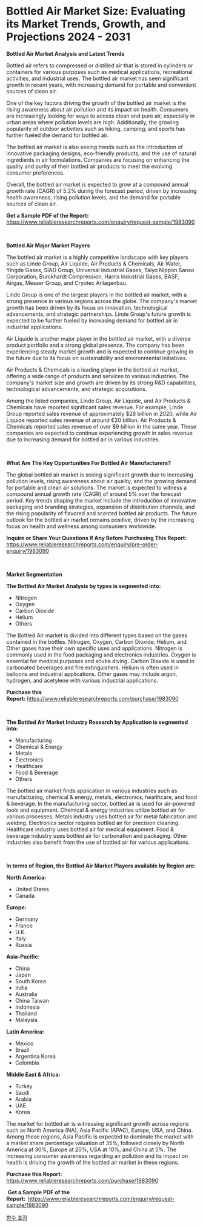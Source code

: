 <p><h1>Bottled Air Market Size: Evaluating its Market Trends, Growth, and Projections 2024 - 2031</h1></p><p><strong>Bottled Air Market Analysis and Latest Trends</strong></p>
<p><p>Bottled air refers to compressed or distilled air that is stored in cylinders or containers for various purposes such as medical applications, recreational activities, and industrial uses. The bottled air market has seen significant growth in recent years, with increasing demand for portable and convenient sources of clean air.</p><p>One of the key factors driving the growth of the bottled air market is the rising awareness about air pollution and its impact on health. Consumers are increasingly looking for ways to access clean and pure air, especially in urban areas where pollution levels are high. Additionally, the growing popularity of outdoor activities such as hiking, camping, and sports has further fueled the demand for bottled air.</p><p>The bottled air market is also seeing trends such as the introduction of innovative packaging designs, eco-friendly products, and the use of natural ingredients in air formulations. Companies are focusing on enhancing the quality and purity of their bottled air products to meet the evolving consumer preferences.</p><p>Overall, the bottled air market is expected to grow at a compound annual growth rate (CAGR) of 5.2% during the forecast period, driven by increasing health awareness, rising pollution levels, and the demand for portable sources of clean air.</p></p>
<p><strong>Get a Sample PDF of the Report:&nbsp;</strong> <a href="https://www.reliableresearchreports.com/enquiry/request-sample/1983090">https://www.reliableresearchreports.com/enquiry/request-sample/1983090</a></p>
<p>&nbsp;</p>
<p><strong>Bottled Air Major Market Players</strong></p>
<p><p>The bottled air market is a highly competitive landscape with key players such as Linde Group, Air Liquide, Air Products & Chemicals, Air Water, Yingde Gases, SIAD Group, Universal Industrial Gases, Taiyo Nippon Sanso Corporation, Burckhardt Compression, Harris Industrial Gases, BASF, Airgas, Messer Group, and Cryotec Anlagenbau.</p><p>Linde Group is one of the largest players in the bottled air market, with a strong presence in various regions across the globe. The company's market growth has been driven by its focus on innovation, technological advancements, and strategic partnerships. Linde Group's future growth is expected to be further fueled by increasing demand for bottled air in industrial applications.</p><p>Air Liquide is another major player in the bottled air market, with a diverse product portfolio and a strong global presence. The company has been experiencing steady market growth and is expected to continue growing in the future due to its focus on sustainability and environmental initiatives.</p><p>Air Products & Chemicals is a leading player in the bottled air market, offering a wide range of products and services to various industries. The company's market size and growth are driven by its strong R&D capabilities, technological advancements, and strategic acquisitions.</p><p>Among the listed companies, Linde Group, Air Liquide, and Air Products & Chemicals have reported significant sales revenue. For example, Linde Group reported sales revenue of approximately $28 billion in 2020, while Air Liquide reported sales revenue of around €20 billion. Air Products & Chemicals reported sales revenue of over $9 billion in the same year. These companies are expected to continue experiencing growth in sales revenue due to increasing demand for bottled air in various industries.</p></p>
<p>&nbsp;</p>
<p><strong>What Are The Key Opportunities For Bottled Air Manufacturers?</strong></p>
<p><p>The global bottled air market is seeing significant growth due to increasing pollution levels, rising awareness about air quality, and the growing demand for portable and clean air solutions. The market is expected to witness a compound annual growth rate (CAGR) of around 5% over the forecast period. Key trends shaping the market include the introduction of innovative packaging and branding strategies, expansion of distribution channels, and the rising popularity of flavored and scented bottled air products. The future outlook for the bottled air market remains positive, driven by the increasing focus on health and wellness among consumers worldwide.</p></p>
<p><strong>Inquire or Share Your Questions If Any Before Purchasing This Report:</strong> <a href="https://www.reliableresearchreports.com/enquiry/pre-order-enquiry/1983090">https://www.reliableresearchreports.com/enquiry/pre-order-enquiry/1983090</a></p>
<p>&nbsp;</p>
<p><strong>Market Segmentation</strong></p>
<p><strong>The Bottled Air Market Analysis by types is segmented into:</strong></p>
<p><ul><li>Nitrogen</li><li>Oxygen</li><li>Carbon Dioxide</li><li>Helium</li><li>Others</li></ul></p>
<p><p>The Bottled Air market is divided into different types based on the gases contained in the bottles. Nitrogen, Oxygen, Carbon Dioxide, Helium, and Other gases have their own specific uses and applications. Nitrogen is commonly used in the food packaging and electronics industries. Oxygen is essential for medical purposes and scuba diving. Carbon Dioxide is used in carbonated beverages and fire extinguishers. Helium is often used in balloons and industrial applications. Other gases may include argon, hydrogen, and acetylene with various industrial applications.</p></p>
<p><strong>Purchase this Report:&nbsp;</strong><a href="https://www.reliableresearchreports.com/purchase/1983090">https://www.reliableresearchreports.com/purchase/1983090</a></p>
<p>&nbsp;</p>
<p><strong>The Bottled Air Market Industry Research by Application is segmented into:</strong></p>
<p><ul><li>Manufacturing</li><li>Chemical & Energy</li><li>Metals</li><li>Electronics</li><li>Healthcare</li><li>Food & Beverage</li><li>Others</li></ul></p>
<p><p>The bottled air market finds application in various industries such as manufacturing, chemical & energy, metals, electronics, healthcare, and food & beverage. In the manufacturing sector, bottled air is used for air-powered tools and equipment. Chemical & energy industries utilize bottled air for various processes. Metals industry uses bottled air for metal fabrication and welding. Electronics sector requires bottled air for precision cleaning. Healthcare industry uses bottled air for medical equipment. Food & beverage industry uses bottled air for carbonation and packaging. Other industries also benefit from the use of bottled air for various applications.</p></p>
<p>&nbsp;</p>
<p><strong>In terms of Region, the Bottled Air Market Players available by Region are:</strong></p>
<p>
    <p> <strong> North America: </strong>
        <ul>
            <li>United States</li>
            <li>Canada</li>
        </ul>
        </p> 
    <p> <strong> Europe: </strong>
        <ul>
            <li>Germany</li>
            <li>France</li>
            <li>U.K.</li>
            <li>Italy</li>
            <li>Russia</li>
        </ul>
        </p> 
    <p> <strong> Asia-Pacific: </strong>
        <ul>
            <li>China</li>
            <li>Japan</li>
            <li>South Korea</li>
            <li>India</li>
            <li>Australia</li>
            <li>China Taiwan</li>
            <li>Indonesia</li>
            <li>Thailand</li>
            <li>Malaysia</li>
        </ul>
        </p> 
    <p> <strong> Latin America: </strong>
        <ul>
            <li>Mexico</li>
            <li>Brazil</li>
            <li>Argentina Korea</li>
            <li>Colombia</li>
        </ul>
        </p> 
    <p> <strong> Middle East & Africa: </strong>
        <ul>
            <li>Turkey</li>
            <li>Saudi</li>
            <li>Arabia</li>
            <li>UAE</li>
            <li>Korea</li>
        </ul>
    </p>
    </p>
<p><p>The market for bottled air is witnessing significant growth across regions such as North America (NA), Asia Pacific (APAC), Europe, USA, and China. Among these regions, Asia Pacific is expected to dominate the market with a market share percentage valuation of 35%, followed closely by North America at 30%, Europe at 20%, USA at 10%, and China at 5%. The increasing consumer awareness regarding air pollution and its impact on health is driving the growth of the bottled air market in these regions.</p></p>
<p><strong>Purchase this Report: </strong><a href="https://www.reliableresearchreports.com/purchase/1983090">https://www.reliableresearchreports.com/purchase/1983090</a></p>
<p>&nbsp;<strong>Get a Sample PDF of the Report:&nbsp;&nbsp;</strong><a href="https://www.reliableresearchreports.com/enquiry/request-sample/1983090">https://www.reliableresearchreports.com/enquiry/request-sample/1983090</a></p>
<p><strong></strong></p>
<p><p><a href="https://github.com/laholand/Market-Research-Report-List-2/blob/main/7253677192750.md">향수 포장</a></p></p>